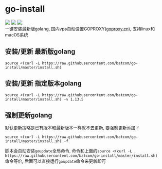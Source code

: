 # go-install
![](https://img.shields.io/github/stars/Jrohy/go-install.svg)
![](https://img.shields.io/github/forks/Jrohy/go-install.svg) 
![](https://img.shields.io/github/license/Jrohy/go-install.svg)  
一键安装最新版golang, 国内vps自动设置GOPROXY([goproxy.cn](https://goproxy.cn)), 支持linux和macOS系统

## 安装/更新 最新版golang
```
source <(curl -L https://raw.githubusercontent.com/batcom/go-install/master/install.sh)
```

## 安装/更新 指定版本golang
```
source <(curl -L https://raw.githubusercontent.com/batcom/go-install/master/install.sh) -v 1.13.5
``` 

## 强制更新golang
默认更新策略是已有版本和最新版本一样就不去更新, 要强制更新添加-f
```
source <(curl -L https://raw.githubusercontent.com/batcom/go-install/master/install.sh) -f
```

脚本会自动安装`goupdate`全局命令, 命令和上面的`source <(curl -L https://raw.githubusercontent.com/batcom/go-install/master/install.sh)`命令等价, 后面可以直接运行`goupdate`命令来更新即可
